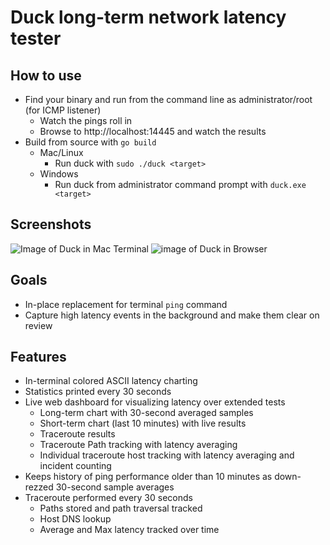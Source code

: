 # Duck long-term network latency tester

How to use
--- 

- Find your binary and run from the command line as administrator/root (for ICMP listener)
  - Watch the pings roll in
  - Browse to http://localhost:14445 and watch the results
- Build from source with `go build`
  - Mac/Linux
    - Run duck with `sudo ./duck <target>`
  - Windows
    - Run duck from administrator command prompt with `duck.exe <target>`

Screenshots
---

![Image of Duck in Mac Terminal](https://brendanporter.github.io/duck-terminalui_v2.png)
![image of Duck in Browser](https://brendanporter.github.io/duck-webui.png)

Goals
---

- In-place replacement for terminal `ping` command
- Capture high latency events in the background and make them clear on review


Features
---
- In-terminal colored ASCII latency charting
- Statistics printed every 30 seconds
- Live web dashboard for visualizing latency over extended tests
  - Long-term chart with 30-second averaged samples
  - Short-term chart (last 10 minutes) with live results
  - Traceroute results
  - Traceroute Path tracking with latency averaging
  - Individual traceroute host tracking with latency averaging and incident counting
- Keeps history of ping performance older than 10 minutes as down-rezzed 30-second sample averages
- Traceroute performed every 30 seconds
  - Paths stored and path traversal tracked
  - Host DNS lookup
  - Average and Max latency tracked over time